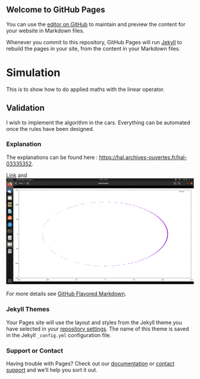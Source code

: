 ## Welcome to GitHub Pages
You can use the [editor on GitHub](https://github.com/EdernOllivier/ParentScheme/edit/gh-pages/index.md) to maintain and preview the content for your website in Markdown files.

Whenever you commit to this repository, GitHub Pages will run [Jekyll](https://jekyllrb.com/) to rebuild the pages in your site, from the content in your Markdown files.

# Simulation
This is to show how to do applied maths with the linear operator.

## Validation
I wish to implement the algorithm in the cars. Everything can be automated once the rules have been designed.

### Explanation
The explanations can be found here :  https://hal.archives-ouvertes.fr/hal-03335352.

[Link](https://www.maintenance-elec.fr) and ![Image](https://github.com/EdernOllivier/ParentScheme/blob/04bb47d1483e4da5bc62c2ad018470cbf40546b4/Capture%20d%E2%80%99%C3%A9cran%20de%202021-10-08%2012-33-49.png)

For more details see [GitHub Flavored Markdown](https://guides.github.com/features/mastering-markdown/).

### Jekyll Themes

Your Pages site will use the layout and styles from the Jekyll theme you have selected in your [repository settings](https://github.com/EdernOllivier/ParentScheme/settings/pages). The name of this theme is saved in the Jekyll `_config.yml` configuration file.

### Support or Contact

Having trouble with Pages? Check out our [documentation](https://docs.github.com/categories/github-pages-basics/) or [contact support](https://support.github.com/contact) and we’ll help you sort it out.
